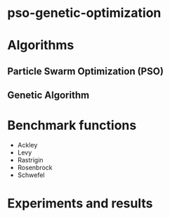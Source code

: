 # pso-genetic-optimization
# Algorithms
## Particle Swarm Optimization (PSO)
## Genetic Algorithm
# Benchmark functions
- Ackley
- Levy
- Rastrigin
- Rosenbrock
- Schwefel
# Experiments and results
